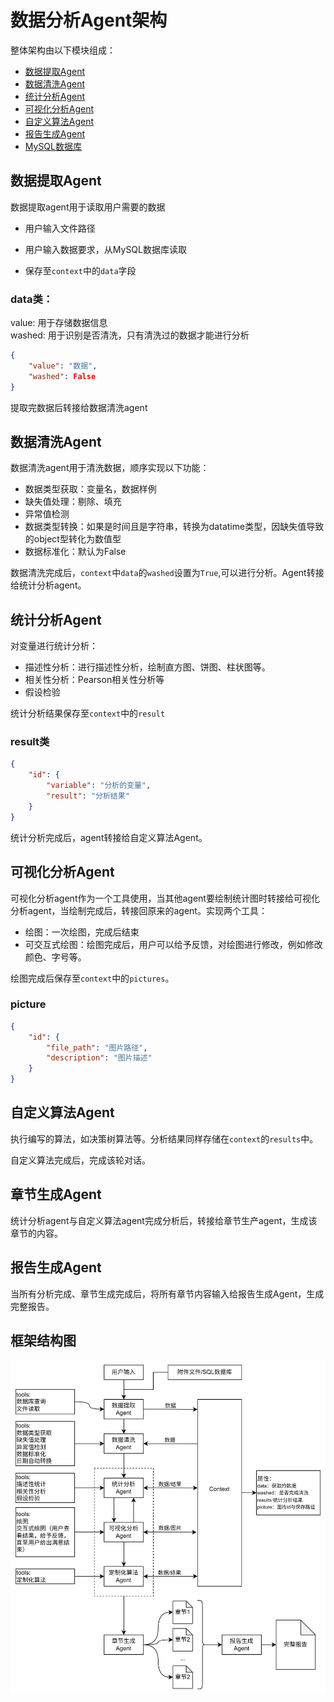 # 数据分析Agent架构
整体架构由以下模块组成：
- [数据提取Agent](#数据提取agent)
- [数据清洗Agent](#数据清洗agent)
- [统计分析Agent](#统计分析agent)
- [可视化分析Agent](#可视化分析agent)
- [自定义算法Agent](#自定义算法agent)
- [报告生成Agent](#报告生成agent)
- [MySQL数据库](#mysql数据库)


## 数据提取Agent
数据提取agent用于读取用户需要的数据
- 用户输入文件路径
- 用户输入数据要求，从MySQL数据库读取

- 保存至`context`中的`data`字段

### data类：
value: 用于存储数据信息\
washed: 用于识别是否清洗，只有清洗过的数据才能进行分析 
```json
{
    "value": "数据",
    "washed": False
}
```

提取完数据后转接给数据清洗agent

## 数据清洗Agent

数据清洗agent用于清洗数据，顺序实现以下功能：
- 数据类型获取：变量名，数据样例
- 缺失值处理：剔除、填充
- 异常值检测
- 数据类型转换：如果是时间且是字符串，转换为datatime类型，因缺失值导致的object型转化为数值型
- 数据标准化：默认为False

数据清洗完成后，`context`中`data`的`washed`设置为`True`,可以进行分析。Agent转接给统计分析agent。

## 统计分析Agent

对变量进行统计分析：
- 描述性分析：进行描述性分析，绘制直方图、饼图、柱状图等。
- 相关性分析：Pearson相关性分析等
- 假设检验

统计分析结果保存至`context`中的`result`

### result类
```json
{
    "id": {
        "variable": "分析的变量",
        "result": "分析结果"
    }
}
```
统计分析完成后，agent转接给自定义算法Agent。

## 可视化分析Agent

可视化分析agent作为一个工具使用，当其他agent要绘制统计图时转接给可视化分析agent，当绘制完成后，转接回原来的agent。实现两个工具：
- 绘图：一次绘图，完成后结束
- 可交互式绘图：绘图完成后，用户可以给予反馈，对绘图进行修改，例如修改颜色、字号等。

绘图完成后保存至`context`中的`pictures`。
### picture
```json
{
    "id": {
        "file_path": "图片路径",
        "description": "图片描述"
    }
}
```
## 自定义算法Agent
执行编写的算法，如决策树算法等。分析结果同样存储在`context`的`results`中。

自定义算法完成后，完成该轮对话。

## 章节生成Agent
统计分析agent与自定义算法agent完成分析后，转接给章节生产agent，生成该章节的内容。

## 报告生成Agent
当所有分析完成、章节生成完成后，将所有章节内容输入给报告生成Agent，生成完整报告。

## 框架结构图
![架构图](./结构图.jpg)

